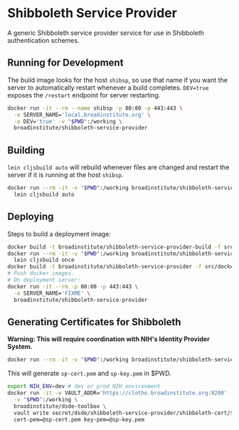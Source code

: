 # Shibboleth Service Provider

A generic Shibboleth service provider service for use in Shibboleth authentication schemes.

## Running for Development

The build image looks for the host `shibsp`, so use that name if you want the server to automatically restart whenever a build completes. `DEV=true` exposes the `/restart` endpoint for server restarting.

```bash
docker run -it --rm --name shibsp -p 80:80 -p 443:443 \
  -e SERVER_NAME='local.broadinstitute.org' \
  -e DEV='true' -v "$PWD":/working \
  broadinstitute/shibboleth-service-provider
```

## Building

`lein cljsbuild auto` will rebuild whenever files are changed and restart the server if it is running at the host `shibsp`.

```bash
docker run --rm -it -v "$PWD":/working broadinstitute/shibboleth-service-provider-build \
  lein cljsbuild auto
```

## Deploying

Steps to build a deployment image:
```bash
docker build -t broadinstitute/shibboleth-service-provider-build -f src/docker/build/Dockerfile .
docker run --rm -it -v "$PWD":/working broadinstitute/shibboleth-service-provider-build \
  lein cljsbuild once
docker build -t broadinstitute/shibboleth-service-provider -f src/docker/run/Dockerfile .
# Push docker images.
# On deployment server:
docker run -it --rm -p 80:80 -p 443:443 \
  -e SERVER_NAME='FIXME' \
  broadinstitute/shibboleth-service-provider
```

## Generating Certificates for Shibboleth

**Warning: This will require coordination with NIH's Identity Provider System.**

```bash
docker run --rm -it -v "$PWD":/working broadinstitute/shibboleth-service-provider shib-keygen -o .
```

This will generate `sp-cert.pem` and `sp-key.pem` in $PWD.

```bash
export NIH_ENV=dev # dev or prod NIH environment
docker run -it -e VAULT_ADDR='https://clotho.broadinstitute.org:8200' -v "$HOME":/root \
  -v "$PWD":/working \
  broadinstitute/dsde-toolbox \
  vault write secret/dsde/shibboleth-service-provider/shibboleth-cert/$NIH_ENV \
  cert-pem=@sp-cert.pem key-pem=@sp-key.pem
```
